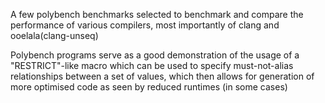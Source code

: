 A few polybench benchmarks selected to benchmark and compare the performance of various compilers, most importantly of clang and ooelala(clang-unseq)

Polybench programs serve as a good demonstration of the usage of a "RESTRICT"-like macro which can be used to specify must-not-alias relationships between a set of values, which then allows for generation of more optimised code as seen by reduced runtimes (in some cases)

